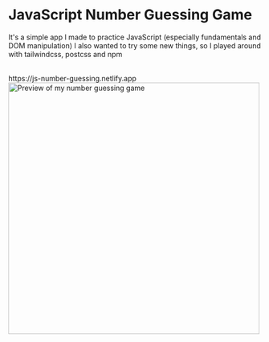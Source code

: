 # JavaScript Number Guessing Game
It's a simple app I made to practice JavaScript (especially fundamentals and DOM manipulation)
I also wanted to try some new things, so I played around with tailwindcss, postcss and npm

<br/>
https://js-number-guessing.netlify.app
<a href="httphttps://js-number-guessing.netlify.apps://js-number-guessing.netlify.app"><img width='500px' src='https://i.imgur.com/zQBMLwv.png' alt="Preview of my number guessing game" /></a>
